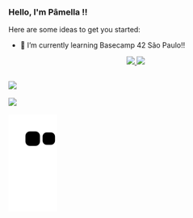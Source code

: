 ### Hello, I'm Pâmella !!

<!--
**codepamella/codepamella** is a ✨ _special_ ✨ repository because its `README.md` (this file) appears on your GitHub profile.-->

Here are some ideas to get you started:

- 💬 I’m currently learning Basecamp 42 São Paulo!!

<div align="center">
  <a href="https://github.com/codepam">
  <img height="180em" src="https://github-readme-stats.vercel.app/api?username=codepam&show_icons=true&theme=dracula&include_all_commits=true&count_private=true"/>
  <img height="180em" src="https://github-readme-stats.vercel.app/api/top-langs/?username=codepam&layout=compact&langs_count=7&theme=dracula"/>
</div>
 
  ##
 
<div> 
    <a href="https://instagram.com/codepam" target="_blank"><img src="https://img.shields.io/badge/-Instagram-%23E4405F?style=for-the-badge&logo=instagram&logoColor=white" target="_blank"></a>
 
  <a href="https://www.linkedin.com/in/pamella-santiago-catossi-980338216" target="_blank"><img src="https://img.shields.io/badge/-LinkedIn-%230077B5?style=for-the-badge&logo=linkedin&logoColor=white" target="_blank"></a> 
 
  ![Snake animation](https://github.com/rafaballerini/rafaballerini/blob/output/github-contribution-grid-snake.svg)
 
</div>
  
  
